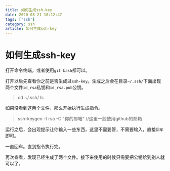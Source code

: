 ```yaml
---
title: 如何生成ssh-key
date: 2020-08-21 10:12:47
tags: ['ssh']
category: ssh
article: 如何生成ssh-key
---
```


# 如何生成ssh-key

打开命令终端，或者使用`git bash`都可以。

打开以后先查看你之前是否生成过`ssh-key`。生成之后会在目录`~/.ssh/`下面出现两个文件`id_rsa`私钥和`id_rsa.pub`公钥。

> cd ~/.ssh/
> ls

如果没看到这两个文件，那么开始执行生成指令。

>  ssh-keygen -t rsa -C "你的邮箱" //这里一般使用github的邮箱

运行之后，会出现提示让你输入一些东西，这里不需要管，不需要输入，直接`回车`即可。

一直回车。直到指令执行完。

再次查看，发现已经生成了两个文件。接下来使用的时候只需要把公钥给到别人就可以了。



